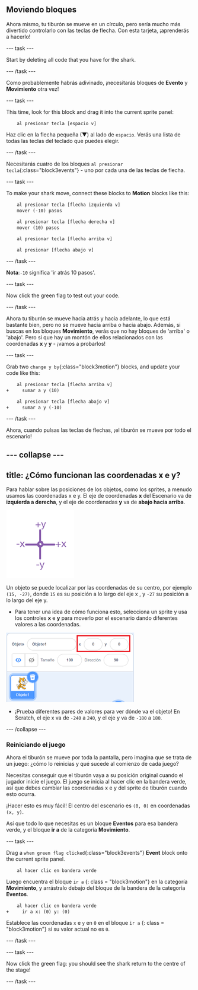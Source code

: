 ## Moviendo bloques

Ahora mismo, tu tiburón se mueve en un círculo, pero sería mucho más divertido controlarlo con las teclas de flecha. Con esta tarjeta, ¡aprenderás a hacerlo!

\--- task \---

Start by deleting all code that you have for the shark.

\--- /task \---

Como probablemente habrás adivinado, ¡necesitarás bloques de **Evento** y **Movimiento** otra vez!

\--- task \---

This time, look for this block and drag it into the current sprite panel:

```blocks3
    al presionar tecla [espacio v]
```

Haz clic en la flecha pequeña (▼) al lado de `espacio`. Verás una lista de todas las teclas del teclado que puedes elegir.

\--- /task \---

Necesitarás cuatro de los bloques `al presionar tecla`{:class="block3events"} - uno por cada una de las teclas de flecha.

\--- task \---

To make your shark move, connect these blocks to **Motion** blocks like this:

```blocks3
    al presionar tecla [flecha izquierda v]
    mover (-10) pasos
```

```blocks3
    al presionar tecla [flecha derecha v]
    mover (10) pasos
```

```blocks3
    al presionar tecla [flecha arriba v]
```

```blocks3
    al presionar [flecha abajo v]
```

\--- /task \---

**Nota**:`-10` significa 'ir atrás 10 pasos'.

\--- task \---

Now click the green flag to test out your code.

\--- /task \---

Ahora tu tiburón se mueve hacia atrás y hacia adelante, lo que está bastante bien, pero no se mueve hacia arriba o hacia abajo. Además, si buscas en los bloques **Movimiento**, verás que no hay bloques de 'arriba' o 'abajo'. Pero si que hay un montón de ellos relacionados con las coordenadas **x** y **y** - ¡vamos a probarlos!

\--- task \---

Grab two `change y by`{:class="block3motion"} blocks, and update your code like this:

```blocks3
    al presionar tecla [flecha arriba v]
+     sumar a y (10)
```

```blocks3
    al presionar tecla [flecha abajo v]
+     sumar a y (-10)
```

\--- /task \---

Ahora, cuando pulsas las teclas de flechas, ¡el tiburón se mueve por todo el escenario!

## \--- collapse \---

## title: ¿Cómo funcionan las coordenadas x e y?

Para hablar sobre las posiciones de los objetos, como los sprites, a menudo usamos las coordenadas x e y. El eje de coordenadas **x** del Escenario va de **izquierda a derecha**, y el eje de coordenadas **y** va de **abajo hacia arriba**.

![](images/moving3.png)

Un objeto se puede localizar por las coordenadas de su centro, por ejemplo `(15, -27)`, donde `15` es su posición a lo largo del eje x , y `-27` su posición a lo largo del eje y.

+ Para tener una idea de cómo funciona esto, selecciona un sprite y usa los controles **x** e **y** para moverlo por el escenario dando diferentes valores a las coordenadas.

![](images/xycoords.png)

+ ¡Prueba diferentes pares de valores para ver dónde va el objeto! En Scratch, el eje x va de `-240` a `240`, y el eje y va de `-180` a `180`.

\--- /collapse \---

### Reiniciando el juego

Ahora el tiburón se mueve por toda la pantalla, pero imagina que se trata de un juego: ¿cómo lo reinicias y qué sucede al comienzo de cada juego?

Necesitas conseguir que el tiburón vaya a su posición original cuando el jugador inicie el juego. El juego se inicia al hacer clic en la bandera verde, así que debes cambiar las coordenadas x e y del sprite de tiburón cuando esto ocurra.

¡Hacer esto es muy fácil! El centro del escenario es `(0, 0)` en coordenadas `(x, y)`.

Así que todo lo que necesitas es un bloque **Eventos** para esa bandera verde, y el bloque **ir a** de la categoría **Movimiento**.

\--- task \---

Drag a `when green flag clicked`{:class="block3events"} **Event** block onto the current sprite panel.

```blocks3
    al hacer clic en bandera verde
```

Luego encuentra el bloque `ir a` {: class = "block3motion"} en la categoría **Movimiento**, y arrástralo debajo del bloque de la bandera de la categoría **Eventos**.

```blocks3
    al hacer clic en bandera verde
+     ir a x: (0) y: (0)
```

Establece las coordenadas `x` e `y` en `0` en el bloque `ir a` {: class = "block3motion"} si su valor actual no es `0`.

\--- /task \---

\--- task \---

Now click the green flag: you should see the shark return to the centre of the stage!

\--- /task \---